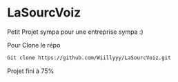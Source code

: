 # LaSourcVoiz
Petit Projet sympa pour une entreprise sympa :)

Pour Clone le répo 
```Bash
Git clone https://github.com/Wiillyyy/LaSourcVoiz.git
```

Projet fini à 75%
